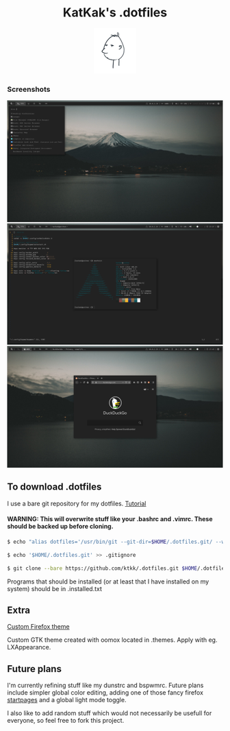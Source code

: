 <h1 align="center">
  <b>KatKak's .dotfiles</b>
</h1>

<p align="center">
<img src="https://raw.githubusercontent.com/ktkk/startpage/master/img/pfp.jpg" alt="img" width="100px">
</p>

### Screenshots

<p align="center">
<img src="https://github.com/ktkk/.dotfiles/blob/master/screenshot1.png">
<img src="https://github.com/ktkk/.dotfiles/blob/master/screenshot2.png">
<img src="https://github.com/ktkk/.dotfiles/blob/master/screenshot3.png">
</p>

## To download .dotfiles
I use a bare git repository for my dotfiles. [Tutorial](https://harfangk.github.io/2016/09/18/manage-dotfiles-with-a-git-bare-repository.html)

#### **WARNING**: This will overwrite stuff like your .bashrc and .vimrc. These should be backed up before cloning.

```bash
$ echo "alias dotfiles='/usr/bin/git --git-dir=$HOME/.dotfiles.git/ --work-tree=$HOME'" >> .bashrc && source .bashrc
```
```bash
$ echo '$HOME/.dotfiles.git' >> .gitignore
```
```bash
$ git clone --bare https://github.com/ktkk/.dotfiles.git $HOME/.dotfiles.git && dotfiles checkout -f
```
Programs that should be installed (or at least that I have installed on my system) should be in .installed.txt

## Extra
[Custom Firefox theme](https://color.firefox.com/?theme=XQAAAAIgAQAAAAAAAABBKYhm849SCia2CaaEGccwS-xNKlhTF0Gdmgrt-MSYP_BJi3ulTyQ6uQYTBxP6in1K3CBj-xHrShb_hiDHwcWL6bwrs97I3hdB6A59jrIt2KNODfGJ2bTnF7hgeBDsblJ7sOgaiq8UlwJ01PwA0TwaH5SgqANSgQuVj6B6ja_-cR0kMyniVFlrmrtxM783nwfSuQeEQW3yzoFUwino3fK1QPfeTV2ZrP-KCTAA)

Custom GTK theme created with oomox located in .themes. Apply with eg. LXAppearance.

## Future plans
I'm currently refining stuff like my dunstrc and bspwmrc.
Future plans include simpler global color editing, adding one of those fancy firefox [startpages](https://github.com/ktkk/startpage) and a global light mode toggle.

I also like to add random stuff which would not necessarily be usefull for everyone, so feel free to fork this project.
